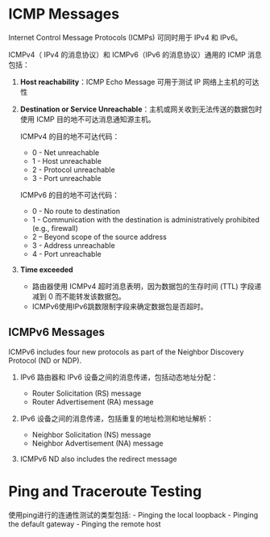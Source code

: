 # ICMP Messages #
Internet Control Message Protocols (ICMPs) 可同时用于 IPv4 和 IPv6。

ICMPv4（ IPv4 的消息协议）和 ICMPv6（IPv6 的消息协议）通用的 ICMP 消息包括：

1. **Host reachability**：ICMP Echo Message 可用于测试 IP 网络上主机的可达性

2. **Destination or Service Unreachable**：主机或网关收到无法传送的数据包时使用 ICMP 目的地不可达消息通知源主机。

    ICMPv4 的目的地不可达代码：
    - 0 - Net unreachable
    - 1 - Host unreachable
    - 2 - Protocol unreachable
    - 3 - Port unreachable

    ICMPv6 的目的地不可达代码：
    - 0 - No route to destination
    - 1 - Communication with the destination is administratively prohibited (e.g., firewall)
    - 2 – Beyond scope of the source address
    - 3 - Address unreachable
    - 4 - Port unreachable

3. **Time exceeded**
    - 路由器使用 ICMPv4 超时消息表明，因为数据包的生存时间 (TTL) 字段递减到 0 而不能转发该数据包。
    - ICMPv6使用IPv6跳数限制字段来确定数据包是否超时。

## ICMPv6 Messages ##
ICMPv6 includes four new protocols as part of the Neighbor Discovery Protocol (ND or NDP).

1. IPv6 路由器和 IPv6 设备之间的消息传递，包括动态地址分配：
    - Router Solicitation (RS) message
    - Router Advertisement (RA) message

2. IPv6 设备之间的消息传递，包括重复的地址检测和地址解析：
    - Neighbor Solicitation (NS) message
    - Neighbor Advertisement (NA) message

3. ICMPv6 ND also includes the redirect message


# Ping and Traceroute Testing #
使用ping进行的连通性测试的类型包括:
    - Pinging the local loopback
    - Pinging the default gateway
    - Pinging the remote host

